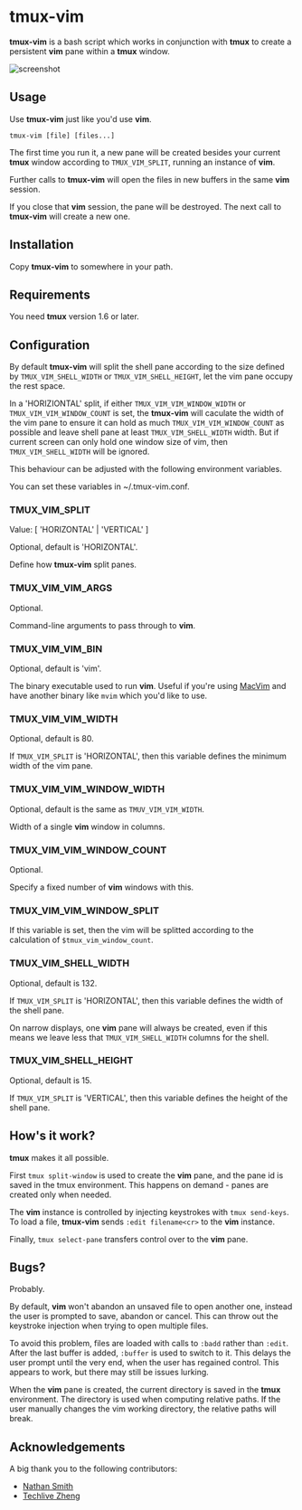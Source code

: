 tmux-vim
========

**tmux-vim** is a bash script which works in conjunction with **tmux** to create
a persistent **vim** pane within a **tmux** window.

![screenshot](http://sdt.github.com/tmux-vim/img/tvim-screenshot.png)

Usage
-----

Use **tmux-vim** just like you'd use **vim**.

`tmux-vim [file] [files...]`


The first time you run it, a new pane will be created besides your current
**tmux** window according to `TMUX_VIM_SPLIT`, running an instance of **vim**.

Further calls to **tmux-vim** will open the files in new buffers in the same
**vim** session.

If you close that **vim** session, the pane will be destroyed. The next call to
**tmux-vim** will create a new one.

Installation
------------

Copy **tmux-vim** to somewhere in your path.

Requirements
------------

You need **tmux** version 1.6 or later.

Configuration
-------------

By default **tmux-vim** will split the shell pane according to the size defined
by `TMUX_VIM_SHELL_WIDTH` or `TMUX_VIM_SHELL_HEIGHT`, let the vim pane occupy
the rest space.

In a 'HORIZIONTAL' split, if either `TMUX_VIM_VIM_WINDOW_WIDTH` or
`TMUX_VIM_VIM_WINDOW_COUNT` is set, the **tmux-vim** will caculate the width of
the vim pane to ensure it can hold as much `TMUX_VIM_VIM_WINDOW_COUNT` as
possible and leave shell pane at least `TMUX_VIM_SHELL_WIDTH` width. But if
current screen can only hold one window size of vim, then `TMUX_VIM_SHELL_WIDTH`
will be ignored.

This behaviour can be adjusted with the following environment variables.

You can set these variables in ~/.tmux-vim.conf.

### TMUX_VIM_SPLIT

Value: [ 'HORIZONTAL' | 'VERTICAL' ]

Optional, default is 'HORIZONTAL'.

Define how **tmux-vim** split panes.

### TMUX_VIM_VIM_ARGS

Optional.

Command-line arguments to pass through to **vim**.

### TMUX_VIM_VIM_BIN

Optional, default is 'vim'.

The binary executable used to run **vim**. Useful if you're using
[MacVim](http://code.google.com/p/macvim/) and have another binary like `mvim`
which you'd like to use.

### TMUX_VIM_VIM_WIDTH

Optional, default is 80.

If `TMUX_VIM_SPLIT` is 'HORIZONTAL', then this variable defines the minimum
width of the vim pane.

### TMUX_VIM_VIM_WINDOW_WIDTH

Optional, default is the same as `TMUV_VIM_VIM_WIDTH`.

Width of a single **vim** window in columns.

### TMUX_VIM_VIM_WINDOW_COUNT

Optional.

Specify a fixed number of **vim** windows with this.

### TMUX_VIM_VIM_WINDOW_SPLIT

If this variable is set, then the vim will be splitted according to the
calculation of `$tmux_vim_window_count`.

### TMUX_VIM_SHELL_WIDTH

Optional, default is 132.

If `TMUX_VIM_SPLIT` is 'HORIZONTAL', then this variable defines the width of the
shell pane.

On narrow displays, one **vim** pane will always be created, even if this means
we leave less that `TMUX_VIM_SHELL_WIDTH` columns for the shell.

### TMUX_VIM_SHELL_HEIGHT

Optional, default is 15.

If `TMUX_VIM_SPLIT` is 'VERTICAL', then this variable defines the height of the
shell pane.

How's it work?
--------------

**tmux** makes it all possible.

First `tmux split-window` is used to create the **vim** pane, and the pane id is
saved in the tmux environment. This happens on demand - panes are created only
when needed.

The **vim** instance is controlled by injecting keystrokes with
`tmux send-keys`. To load a file, **tmux-vim** sends `:edit filename<cr>` to the
**vim** instance.

Finally, `tmux select-pane` transfers control over to the **vim** pane.

Bugs?
-----

Probably.

By default, **vim** won't abandon an unsaved file to open another one, instead
the user is prompted to save, abandon or cancel. This can throw out the
keystroke injection when trying to open multiple files.

To avoid this problem, files are loaded with calls to `:badd` rather than
`:edit`. After the last buffer is added, `:buffer` is used to switch to it. This
delays the user prompt until the very end, when the user has regained control.
This appears to work, but there may still be issues lurking.

When the **vim** pane is created, the current directory is saved in the **tmux**
environment. The directory is used when computing relative paths. If the user
manually changes the vim working directory, the relative paths will break.

Acknowledgements
----------------

A big thank you to the following contributors:

* [Nathan Smith](http://github.com/smith)
* [Techlive Zheng](http://github.com/techlivezheng)
